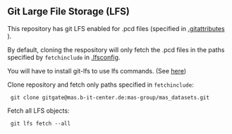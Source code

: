 ## Git Large File Storage (LFS)
This repository has git LFS enabled for .pcd files (specified in [.gitattributes](./.gitattributes)
).

By default, cloning the respository will only fetch the .pcd files in the paths specified by `fetchinclude` in [.lfsconfig](.lfsconfig).

You will have to install git-lfs to use lfs commands. (See [here](https://github.com/git-lfs/git-lfs/wiki/Installation))

Clone repository and fetch only paths specified in `fetchinclude`:

     git clone gitgate@mas.b-it-center.de:mas-group/mas_datasets.git

Fetch all LFS objects:

     git lfs fetch --all
